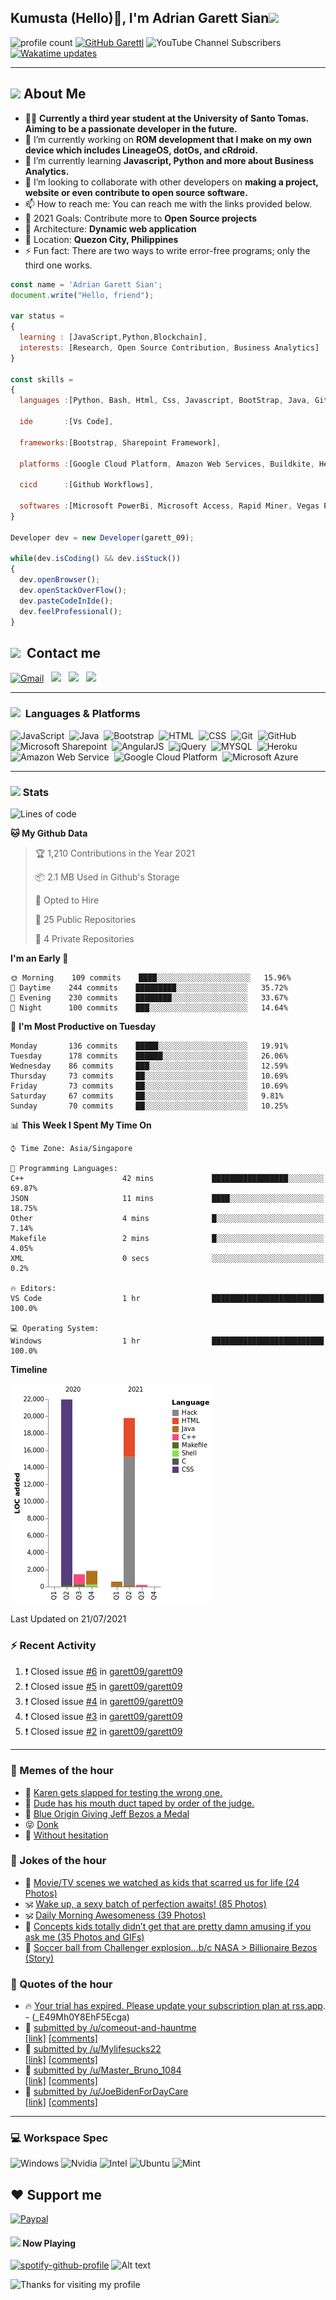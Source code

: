 <h2> Kumusta (Hello)🙏, I'm Adrian Garett Sian<img src="https://media.giphy.com/media/12oufCB0MyZ1Go/giphy.gif" width="50"></h2>

![profile count](https://komarev.com/ghpvc/?username=garett09&color=red)
[![GitHub Garettl](https://img.shields.io/github/followers/garett09?label=follow&style=social)](https://github.com/garett09)
![YouTube Channel Subscribers](https://img.shields.io/youtube/channel/subscribers/UChAoCAh1jVTaMz0Sc61X5Xw?style=social)
[![Wakatime updates](https://github.com/garett09/garett09/actions/workflows/update-commits.yml/badge.svg?branch=main)](https://github.com/garett09/garett09/actions/workflows/update-commits.yml)

---

## <img src="https://media.giphy.com/media/fTsZNbPQxJWtor2LXE/giphy.gif"  width="30">&nbsp;About Me
-   👩‍💻  **Currently a third year student at the University of Santo Tomas. Aiming to be a passionate developer in the future.**
-   🔭  I’m currently working on  **ROM development that I make on my own device which includes LineageOS, dotOs, and cRdroid.**
-   🌱  I’m currently learning **Javascript, Python and more about Business Analytics.**
-   👯  I’m looking to collaborate with other developers on **making a project, website or even contribute to open source software.**
-   📫  How to reach me: You can reach me with the links provided below. 
-   🥅  2021 Goals: Contribute more to **Open Source projects**
-   👷  Architecture: **Dynamic web application**
-   📍   Location: **Quezon City, Philippines** 
-   ⚡  Fun fact: There are two ways to write error-free programs; only the third one works.

```javascript
const name = 'Adrian Garett Sian';
document.write("Hello, friend");

var status = 
{ 
  learning : [JavaScript,Python,Blockchain],
  interests: [Research, Open Source Contribution, Business Analytics]
}

const skills = 
{
  languages :[Python, Bash, Html, Css, Javascript, BootStrap, Java, Git, Markdown, AngularJs, AccessSQL, MySQL],
  
  ide       :[Vs Code],
  
  frameworks:[Bootstrap, Sharepoint Framework],
  
  platforms :[Google Cloud Platform, Amazon Web Services, Buildkite, Heroku, Microsoft Sharepoint],
  
  cicd      :[Github Workflows],

  softwares :[Microsoft PowerBi, Microsoft Access, Rapid Miner, Vegas Pro]
}

Developer dev = new Developer(garett_09);

while(dev.isCoding() && dev.isStuck())  
{
  dev.openBrowser();
  dev.openStackOverFlow();
  dev.pasteCodeInIde();
  dev.feelProfessional();
}
```

## <img src="https://media.giphy.com/media/c5vDr1rkcbcrBwG9SX/giphy.gif" width="30">&nbsp; Contact me

<a href="mailto:adriansian@gmail.com"><img alt="Gmail" src="https://img.shields.io/badge/Gmail-D14836?style=for-the-badge&logo=gmail&logoColor=white" /></a> &nbsp;
<a href="https://instagram.com/adriansian"><img src="https://img.shields.io/badge/@adriansian_-E4405F?style=for-the-badge&logo=instagram&logoColor=white"/></a> &nbsp;
<a href="https://t.me/garett_09"><img src="https://img.shields.io/badge/@garett_09_-2CA5E0?style=for-the-badge&logo=telegram&logoColor=white"/></a> &nbsp;
<a href="https://www.linkedin.com/in/adrian-garett-sian-766775159/"><img src="https://img.shields.io/badge/-Adrian%20Garett%20Sian-blue?style=flat-square&logo=Linkedin&logoColor=white&link=https://www.linkedin.com/in/adrian-garett-sian-766775159/"/></a> &nbsp;

---

###  <img src="https://media.giphy.com/media/WUlplcMpOCEmTGBtBW/giphy.gif" width="30"> &nbsp;Languages & Platforms

![JavaScript](https://img.shields.io/badge/JavaScript-F7DF1E?style=for-the-badge&logo=javascript&logoColor=black)&nbsp;
![Java](https://img.shields.io/badge/Java-ED8B00?style=for-the-badge&logo=java&logoColor=white)&nbsp;
![Bootstrap](https://img.shields.io/badge/Bootstrap-563D7C?style=for-the-badge&logo=bootstrap&logoColor=white)&nbsp;
![HTML](https://img.shields.io/badge/HTML5-E34F26?style=for-the-badge&logo=html5&logoColor=white)&nbsp;
![CSS](https://img.shields.io/badge/CSS3-1572B6?style=for-the-badge&logo=css3&logoColor=white)&nbsp;
![Git](https://img.shields.io/badge/git-%23F05033.svg?style=for-the-badge&logo=git&logoColor=white)&nbsp;
![GitHub](https://img.shields.io/badge/GitHub-100000?style=for-the-badge&logo=github&logoColor=white)&nbsp;
![Microsoft Sharepoint](https://img.shields.io/badge/Microsoft_SharePoint-0078D4?style=for-the-badge&logo=microsoft-sharepoint&logoColor=white)&nbsp;
![AngularJS](https://img.shields.io/badge/AngularJS-E23237?style=for-the-badge&logo=angularjs&logoColor=white)&nbsp;
![jQuery](https://img.shields.io/badge/jQuery-0769AD?style=for-the-badge&logo=jquery&logoColor=white)&nbsp;
![MYSQL](https://img.shields.io/badge/MySQL-00000F?style=for-the-badge&logo=mysql&logoColor=white)&nbsp;
![Heroku](https://img.shields.io/badge/Heroku-430098?style=for-the-badge&logo=heroku&logoColor=white)&nbsp;
![Amazon Web Service](https://img.shields.io/badge/Amazon_AWS-232F3E?style=for-the-badge&logo=amazon-aws&logoColor=white)&nbsp;
![Google Cloud Platform](https://img.shields.io/badge/Google_Cloud-4285F4?style=for-the-badge&logo=google-cloud&logoColor=white)&nbsp;
![Microsoft Azure](https://img.shields.io/badge/Microsoft_Azure-0089D6?style=for-the-badge&logo=microsoft-azure&logoColor=white)&nbsp;

---

### <img src="https://media.giphy.com/media/l378c04F2fjeZ7vH2/giphy.gif" width="30">&nbsp;Stats


<!--START_SECTION:waka-->
![Lines of code](https://img.shields.io/badge/From%20Hello%20World%20I%27ve%20Written-45845%20lines%20of%20code-blue)

**🐱 My Github Data** 

> 🏆 1,210 Contributions in the Year 2021
 > 
> 📦 2.1 MB Used in Github's Storage 
 > 
> 💼 Opted to Hire
 > 
> 📜 25 Public Repositories 
 > 
> 🔑 4 Private Repositories  
 > 
**I'm an Early 🐤** 

```text
🌞 Morning    109 commits    ████░░░░░░░░░░░░░░░░░░░░░   15.96% 
🌆 Daytime    244 commits    █████████░░░░░░░░░░░░░░░░   35.72% 
🌃 Evening    230 commits    ████████░░░░░░░░░░░░░░░░░   33.67% 
🌙 Night      100 commits    ███░░░░░░░░░░░░░░░░░░░░░░   14.64%

```
📅 **I'm Most Productive on Tuesday** 

```text
Monday       136 commits    █████░░░░░░░░░░░░░░░░░░░░   19.91% 
Tuesday      178 commits    ██████░░░░░░░░░░░░░░░░░░░   26.06% 
Wednesday    86 commits     ███░░░░░░░░░░░░░░░░░░░░░░   12.59% 
Thursday     73 commits     ██░░░░░░░░░░░░░░░░░░░░░░░   10.69% 
Friday       73 commits     ██░░░░░░░░░░░░░░░░░░░░░░░   10.69% 
Saturday     67 commits     ██░░░░░░░░░░░░░░░░░░░░░░░   9.81% 
Sunday       70 commits     ██░░░░░░░░░░░░░░░░░░░░░░░   10.25%

```


📊 **This Week I Spent My Time On** 

```text
⌚︎ Time Zone: Asia/Singapore

💬 Programming Languages: 
C++                      42 mins             █████████████████░░░░░░░░   69.87% 
JSON                     11 mins             ████░░░░░░░░░░░░░░░░░░░░░   18.75% 
Other                    4 mins              █░░░░░░░░░░░░░░░░░░░░░░░░   7.14% 
Makefile                 2 mins              █░░░░░░░░░░░░░░░░░░░░░░░░   4.05% 
XML                      0 secs              ░░░░░░░░░░░░░░░░░░░░░░░░░   0.2%

🔥 Editors: 
VS Code                  1 hr                █████████████████████████   100.0%

💻 Operating System: 
Windows                  1 hr                █████████████████████████   100.0%

```

**Timeline**

![Chart not found](https://raw.githubusercontent.com/garett09/garett09/main/charts/bar_graph.png) 


 Last Updated on 21/07/2021
<!--END_SECTION:waka-->


### :zap: Recent Activity

<!--START_SECTION:activity-->
1. ❗️ Closed issue [#6](https://github.com/garett09/garett09/issues/6) in [garett09/garett09](https://github.com/garett09/garett09)
2. ❗️ Closed issue [#5](https://github.com/garett09/garett09/issues/5) in [garett09/garett09](https://github.com/garett09/garett09)
3. ❗️ Closed issue [#4](https://github.com/garett09/garett09/issues/4) in [garett09/garett09](https://github.com/garett09/garett09)
4. ❗️ Closed issue [#3](https://github.com/garett09/garett09/issues/3) in [garett09/garett09](https://github.com/garett09/garett09)
5. ❗️ Closed issue [#2](https://github.com/garett09/garett09/issues/2) in [garett09/garett09](https://github.com/garett09/garett09)
<!--END_SECTION:activity-->

---

### 📣 Memes of the hour

<!-- MEMES:START -->
 - 🚖 [Karen gets slapped for testing the wrong one.](http://9gag.com/gag/a3Ee2D3)
 - 🚯 [Dude has his mouth duct taped by order of the judge.](http://9gag.com/gag/anQ8DwL)
 - 🚯 [Blue Origin Giving Jeff Bezos a Medal](http://9gag.com/gag/aB2jGpZ)
 - 😝 [Donk](http://9gag.com/gag/azMoYAN)
 - 🚅 [Without hesitation](http://9gag.com/gag/arM9BYp)<!-- MEMES:END -->

### 📣 Jokes of the hour

<!-- JOKES:START -->
 - 🐔 [Movie/TV scenes we watched as kids that scarred us for life (24 Photos)](https://thechive.com/2021/07/21/movie-tv-scenes-we-watched-as-kids-that-scarred-us-for-life-24-photos/)
 - 🕉 [Wake up, a sexy batch of perfection awaits! (85 Photos)](https://thechive.com/2021/07/21/wake-up-a-sexy-batch-of-perfection-awaits-85-photos/)
 - 🕉 [Daily Morning Awesomeness (39 Photos)](https://thechive.com/2021/07/21/daily-morning-awesomeness-39-photos-175/)
 - 👾 [Concepts kids totally didn’t get that are pretty damn amusing if you ask me (35 Photos and GIFs)](https://thechive.com/2021/07/20/concepts-kids-totally-didnt-get-that-are-pretty-damn-amusing-if-you-ask-me/)
 - 🎈 [Soccer ball from Challenger explosion…b/c NASA > Billionaire Bezos (Story)](https://thechive.com/2021/07/20/soccer-ball-from-challenger-explosionb-c-nasa-billionaire-bezos/)<!-- JOKES:END -->

### 📣 Quotes of the hour

<!-- QUOTES:START -->
 - 🔥 [Your trial has expired. Please update your subscription plan at <a href="https://rss.app">rss.app</a>. - (_E49Mh0Y8EhF5Ecga)](https://rss.app)
 - 🌮 [&#32; submitted by &#32; <a href="https://www.reddit.com/user/comeout-and-hauntme"> /u/comeout-and-hauntme </a> <br/> <span><a href="https://www.reddit.com/r/quotes/comments/oofqwr/the_most_painful_thing_is_losing_yourself_in_the/">[link]</a></span> &#32; <span><a href="https://www.reddit.com/r/quotes/comments/oofqwr/the_most_painful_thing_is_losing_yourself_in_the/">[comments]</a></span>](https://www.reddit.com/r/quotes/comments/oofqwr/the_most_painful_thing_is_losing_yourself_in_the/)
 - 🌮 [&#32; submitted by &#32; <a href="https://www.reddit.com/user/Mylifesucks22"> /u/Mylifesucks22 </a> <br/> <span><a href="https://www.reddit.com/r/quotes/comments/oo0slf/it_is_hard_to_imagine_a_more_stupid_or_more/">[link]</a></span> &#32; <span><a href="https://www.reddit.com/r/quotes/comments/oo0slf/it_is_hard_to_imagine_a_more_stupid_or_more/">[comments]</a></span>](https://www.reddit.com/r/quotes/comments/oo0slf/it_is_hard_to_imagine_a_more_stupid_or_more/)
 - 💯 [&#32; submitted by &#32; <a href="https://www.reddit.com/user/Master_Bruno_1084"> /u/Master_Bruno_1084 </a> <br/> <span><a href="https://www.reddit.com/r/quotes/comments/oojh7c/there_is_strong_shadow_where_there_is_much_light/">[link]</a></span> &#32; <span><a href="https://www.reddit.com/r/quotes/comments/oojh7c/there_is_strong_shadow_where_there_is_much_light/">[comments]</a></span>](https://www.reddit.com/r/quotes/comments/oojh7c/there_is_strong_shadow_where_there_is_much_light/)
 - 💫 [&#32; submitted by &#32; <a href="https://www.reddit.com/user/JoeBidenForDayCare"> /u/JoeBidenForDayCare </a> <br/> <span><a href="https://www.reddit.com/r/quotes/comments/ooj8xb/i_look_to_a_day_when_people_will_not_be_judged_by/">[link]</a></span> &#32; <span><a href="https://www.reddit.com/r/quotes/comments/ooj8xb/i_look_to_a_day_when_people_will_not_be_judged_by/">[comments]</a></span>](https://www.reddit.com/r/quotes/comments/ooj8xb/i_look_to_a_day_when_people_will_not_be_judged_by/)<!-- QUOTES:END -->

--- 
### 💻 Workspace Spec

![Windows](https://img.shields.io/badge/Windows-11-0078D6?style=for-the-badge&logo=windows&logoColor=white)
![Nvidia](https://img.shields.io/badge/NVIDIA-RTX3070-76B900?style=for-the-badge&logo=nvidia&logoColor=white)
![Intel](https://img.shields.io/badge/Intel-Core_i7_10th-0071C5?style=for-the-badge&logo=intel&logoColor=white)
![Ubuntu](https://img.shields.io/badge/Ubuntu-E95420?style=for-the-badge&logo=ubuntu&logoColor=white)
![Mint](https://img.shields.io/badge/Linux_Mint-87CF3E?style=for-the-badge&logo=linux-mint&logoColor=white)


## ❤ Support me
[![Paypal](https://img.shields.io/badge/PayPal-garett_09?style=for-the-badge&logo=paypal&logoColor=white)](https://paypal.me/garett_09)


#### <img src="https://media.giphy.com/media/vybWlRniCXzZC/giphy.gif" width="30">&nbsp;Now Playing 

 [![spotify-github-profile](https://spotify-github-profile.vercel.app/api/view?uid=garett_09&cover_image=true&theme=default)](https://spotify-github-profile.vercel.app/api/view?uid=garett_09&redirect=true)
![Alt text](https://spotify-recently-played-readme.vercel.app/api?user=garett_09&width=510)

<img height="120" alt="Thanks for visiting my profile" width="100%" src="https://github.com/dibyendu415/dibyendu415/blob/master/marquee.svg" />
